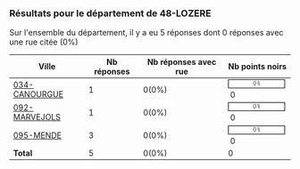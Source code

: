 ### Résultats pour le département de 48-LOZERE

Sur l'ensemble du département, il y a eu 5 réponses dont 0 réponses avec une rue citée (0%)

| Ville | Nb réponses | Nb réponses avec rue | Nb points noirs |
|-------------|-------------|----------------------|-----------------|
|<a href='034-CANOURGUE.md'>034-CANOURGUE</a>|1|0(0%)|<img src="../../img/bar_0.gif" />&nbsp;0|
|<a href='092-MARVEJOLS.md'>092-MARVEJOLS</a>|1|0(0%)|<img src="../../img/bar_0.gif" />&nbsp;0|
|<a href='095-MENDE.md'>095-MENDE</a>|3|0(0%)|<img src="../../img/bar_0.gif" />&nbsp;0|
| **Total** |5|0(0%)|0|
